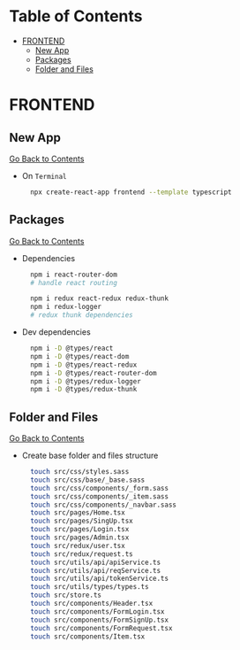 <h1 id='table-of-contents'>Table of Contents</h1>

- [FRONTEND](#frontend)
  - [New App](#new-app)
  - [Packages](#packages)
  - [Folder and Files](#folder-and-files)

# FRONTEND

## New App

[Go Back to Contents](#contents)

- On `Terminal`

  ```Bash
    npx create-react-app frontend --template typescript
  ```

## Packages

[Go Back to Contents](#contents)

- Dependencies

  ```Bash
    npm i react-router-dom
    # handle react routing

    npm i redux react-redux redux-thunk
    npm i redux-logger
    # redux thunk dependencies
  ```

- Dev dependencies

  ```Bash
    npm i -D @types/react
    npm i -D @types/react-dom
    npm i -D @types/react-redux
    npm i -D @types/react-router-dom
    npm i -D @types/redux-logger
    npm i -D @types/redux-thunk
  ```

## Folder and Files

[Go Back to Contents](#contents)

- Create base folder and files structure

  ```Bash
    touch src/css/styles.sass
    touch src/css/base/_base.sass
    touch src/css/components/_form.sass
    touch src/css/components/_item.sass
    touch src/css/components/_navbar.sass
    touch src/pages/Home.tsx
    touch src/pages/SingUp.tsx
    touch src/pages/Login.tsx
    touch src/pages/Admin.tsx
    touch src/redux/user.tsx
    touch src/redux/request.ts
    touch src/utils/api/apiService.ts
    touch src/utils/api/reqService.ts
    touch src/utils/api/tokenService.ts
    touch src/utils/types/types.ts
    touch src/store.ts
    touch src/components/Header.tsx
    touch src/components/FormLogin.tsx
    touch src/components/FormSignUp.tsx
    touch src/components/FormRequest.tsx
    touch src/components/Item.tsx
  ```
